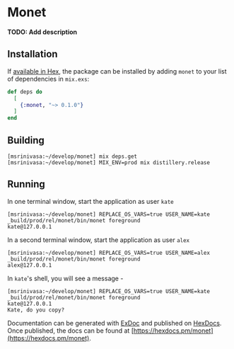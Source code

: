 # Monet

**TODO: Add description**

## Installation

If [available in Hex](https://hex.pm/docs/publish), the package can be installed
by adding `monet` to your list of dependencies in `mix.exs`:

```elixir
def deps do
  [
    {:monet, "~> 0.1.0"}
  ]
end
```

## Building

``` shell
[msrinivasa:~/develop/monet] mix deps.get
[msrinivasa:~/develop/monet] MIX_ENV=prod mix distillery.release
```

## Running

In one terminal window, start the application as user ``kate``

``` shell
[msrinivasa:~/develop/monet] REPLACE_OS_VARS=true USER_NAME=kate
_build/prod/rel/monet/bin/monet foreground
kate@127.0.0.1
```

In a second terminal window, start the application as user ``alex``

``` shell
[msrinivasa:~/develop/monet] REPLACE_OS_VARS=true USER_NAME=alex
_build/prod/rel/monet/bin/monet foreground
alex@127.0.0.1
```

In ``kate``'s shell, you will see a message -

``` shell
[msrinivasa:~/develop/monet] REPLACE_OS_VARS=true USER_NAME=kate
_build/prod/rel/monet/bin/monet foreground
kate@127.0.0.1
Kate, do you copy?
```


Documentation can be generated with [ExDoc](https://github.com/elixir-lang/ex_doc)
and published on [HexDocs](https://hexdocs.pm). Once published, the docs can
be found at [https://hexdocs.pm/monet](https://hexdocs.pm/monet).

